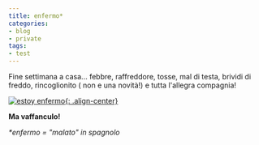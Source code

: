 ```yaml
---
title: enfermo*
categories:
- blog
- private
tags:
- test
---
```

Fine settimana a casa... febbre, raffreddore, tosse, mal di testa, brividi di
freddo, rincoglionito ( non e una novità!) e tutta l'allegra compagnia!

[![estoy enfermo]({{site.url}}/images/enfermo.gif){: .align-center}]({{site.url}}/images/enfermo.gif "estoy enfermo" )

  
**Ma vaffanculo!**

_*enfermo = "malato" in spagnolo_

